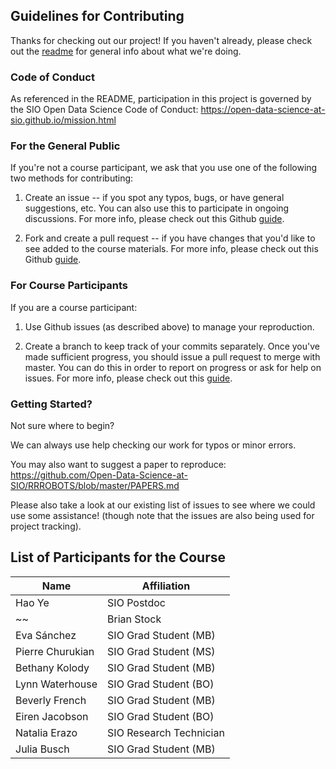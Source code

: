 ## Guidelines for Contributing

Thanks for checking out our project! If you haven't already, please check out the [readme](https://github.com/Open-Data-Science-at-SIO/RRROBOTS/blob/master/README.md) for general info about what we're doing.

### Code of Conduct
As referenced in the README, participation in this project is governed by the SIO Open Data Science Code of Conduct: https://open-data-science-at-sio.github.io/mission.html

### For the General Public
If you're not a course participant, we ask that you use one of the following two methods for contributing:

1. Create an issue -- if you spot any typos, bugs, or have general suggestions, etc. You can also use this to participate in ongoing discussions. For more info, please check out this Github [guide](https://guides.github.com/features/issues/).

2. Fork and create a pull request -- if you have changes that you'd like to see added to the course materials. For more info, please check out this Github [guide](https://help.github.com/articles/about-pull-requests/).

### For Course Participants
If you are a course participant:

1. Use Github issues (as described above) to manage your reproduction.

2. Create a branch to keep track of your commits separately. Once you've made sufficient progress, you should issue a pull request to merge with master. You can do this in order to report on progress or ask for help on issues. For more info, please check out this [guide](https://git-scm.com/book/en/v2/Git-Branching-Basic-Branching-and-Merging).

### Getting Started?

Not sure where to begin?

We can always use help checking our work for typos or minor errors.

You may also want to suggest a paper to reproduce: https://github.com/Open-Data-Science-at-SIO/RRROBOTS/blob/master/PAPERS.md

Please also take a look at our existing list of issues to see where we could use some assistance! (though note that the issues are also being used for project tracking).

## List of Participants for the Course

| Name                  | Affiliation                   |
|-----------------------|-------------------------------|
| Hao Ye                | SIO Postdoc                   |
~~| Brian Stock           | SIO Grad Student (MB)         |~~
| Eva Sánchez           | SIO Grad Student (MB)         |
| Pierre Churukian      | SIO Grad Student (MS)         |
| Bethany Kolody        | SIO Grad Student (MB)         |
| Lynn Waterhouse       | SIO Grad Student (BO)         |
| Beverly French        | SIO Grad Student (MB)         |
| Eiren Jacobson        | SIO Grad Student (BO)         |
| Natalia Erazo         | SIO Research Technician       |
| Julia Busch           | SIO Grad Student (MB)         |
